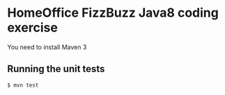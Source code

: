 # HomeOffice FizzBuzz Java8 coding exercise

You need to install Maven 3

## Running the unit tests ##

```
$ mvn test
```
